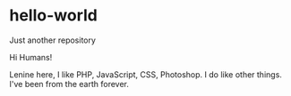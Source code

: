 # hello-world
Just another repository

Hi Humans!

Lenine here, I like PHP, JavaScript, CSS, Photoshop. I do like other things.
I've been from the earth forever.
